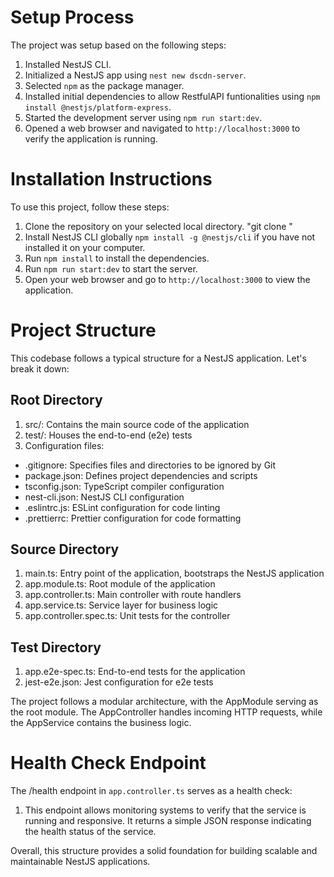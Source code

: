 # Setup Process

The project was setup based on the following steps:

1. Installed NestJS CLI.
2. Initialized a NestJS app using `nest new dscdn-server`.
3. Selected `npm` as the package manager.
4. Installed initial dependencies to allow RestfulAPI funtionalities using `npm install @nestjs/platform-express`.
5. Started the development server using `npm run start:dev`.
6. Opened a web browser and navigated to `http://localhost:3000` to verify the application is running.

# Installation Instructions

To use this project, follow these steps:

1. Clone the repository on your selected local directory. "git clone <link>"
2. Install NestJS CLI globally `npm install -g @nestjs/cli` if you have not installed it on your computer.
3. Run `npm install` to install the dependencies.
4. Run `npm run start:dev` to start the server.
5. Open your web browser and go to `http://localhost:3000` to view the application.

# Project Structure

This codebase follows a typical structure for a NestJS application. Let's break it down:

## Root Directory

1. src/: Contains the main source code of the application
2. test/: Houses the end-to-end (e2e) tests
3. Configuration files:
- .gitignore: Specifies files and directories to be ignored by Git
- package.json: Defines project dependencies and scripts
- tsconfig.json: TypeScript compiler configuration
- nest-cli.json: NestJS CLI configuration
- .eslintrc.js: ESLint configuration for code linting
- .prettierrc: Prettier configuration for code formatting

## Source Directory 

1. main.ts: Entry point of the application, bootstraps the NestJS application
2. app.module.ts: Root module of the application
3. app.controller.ts: Main controller with route handlers
4. app.service.ts: Service layer for business logic
5. app.controller.spec.ts: Unit tests for the controller

## Test Directory

1. app.e2e-spec.ts: End-to-end tests for the application
2. jest-e2e.json: Jest configuration for e2e tests

The project follows a modular architecture, with the AppModule serving as the root module. The AppController handles incoming HTTP requests, while the AppService contains the business logic.

# Health Check Endpoint

The /health endpoint in `app.controller.ts` serves as a health check:

1. This endpoint allows monitoring systems to verify that the service is running and responsive. It returns a simple JSON response indicating the health status of the service.

Overall, this structure provides a solid foundation for building scalable and maintainable NestJS applications.
